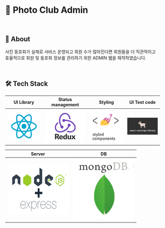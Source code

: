 # 📸 Photo Club Admin
<br>

## 📝 About

사진 동호회가 실제로 서비스 운영되고 회원 수가 많아진다면 회원들을 더 직관적이고 효율적으로 회원 및 동호회 정보를 관리하기 위한 ADMIN 웹을 제작하였습니다.

<br>

## 🛠️ Tech Stack
|               UI Library                |                      Status management               |                Styling                 |                UI Test code               | 
| :----------------------------------------: | :-----------------------------------------------: | :----------------------------------------: | :--------------------------------------------: |
| <img src="images/React.png" width="200px"> | <img src="images/redux.png" width="200px"> | <img src="images/SC.png" width="200px"> | <img src="images/react testing library.jpeg" width="200px"> |

|                        Server                        |                        DB                        |               
|:----------------------------------------------------: | :---------------------------------------: |
| <img src="images/node.png" width="200px"> | <img src="images/Mongo.png" width="200px"> | 
